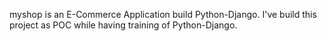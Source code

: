 myshop is an E-Commerce Application build Python-Django.
I've build this project as POC while having training of Python-Django.
